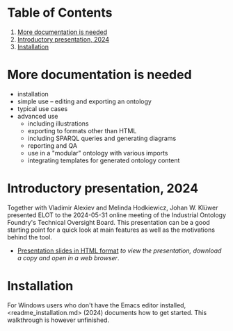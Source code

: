 
# Table of Contents

1.  [More documentation is needed](#org8f696f3)
2.  [Introductory presentation, 2024](#org17c2d74)
3.  [Installation](#org8cf940a)



<a id="org8f696f3"></a>

# More documentation is needed

-   installation
-   simple use &#x2013; editing and exporting an ontology
-   typical use cases
-   advanced use
    -   including illustrations
    -   exporting to formats other than HTML
    -   including SPARQL queries and generating diagrams
    -   reporting and QA
    -   use in a "modular" ontology with various imports
    -   integrating templates for generated ontology content


<a id="org17c2d74"></a>

# Introductory presentation, 2024

Together with Vladimir Alexiev and Melinda Hodkiewicz, Johan W. Klüwer presented ELOT to the 2024-05-31 online meeting of the Industrial Ontology Foundry's Technical Oversight Board.
This presentation can be a good starting point for a quick look at main features as well as the motivations behind the tool.

-   [Presentation slides in HTML format](20240525T181908--elot-presented-to-iof-tob__elot_emacs_iof.html) *to view the presentation, download a copy and open in a web browser*.


<a id="org8cf940a"></a>

# Installation

For Windows users who don't have the Emacs editor installed, <readme_installation.md> (2024) documents how to get started. This walkthrough is however unfinished.

